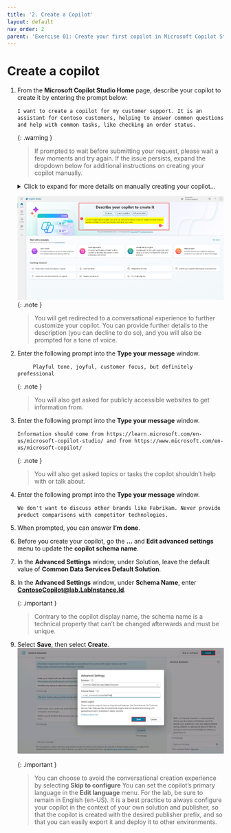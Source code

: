 ```yaml
---
title: '2. Create a Copilot'
layout: default
nav_order: 2
parent: 'Exercise 01: Create your first copilot in Microsoft Copilot Studio'
---
```


# Create a copilot

1. 	From the **Microsoft Copilot Studio Home** page, describe your copilot to create it by entering the prompt below:

	```
 	I want to create a copilot for my customer support. It is an assistant for Contoso customers, helping to answer common questions and help with common tasks, like checking an order status.
	```

	{: .warning }
	> If prompted to wait before submitting your request, please wait a few moments and try again. If the issue persists, expand the dropdown below for additional instructions on creating your copilot manually.

	<details markdown="block">
	 <summary>Click to expand for more details on manually creating your copilot...</summary>

      1. On the left-most pane, select **Create**.  
         ![Image](../../media/ue5muwz3.jpg)

      2. On the **Create** page, select **New copilot**.  
         ![Image](../../media/w2iqhavl.jpg)

      3. On the **Create** page, select **New copilot**.  
         ![Image](../../media/w2iqhavl.jpg)

      4. In the upper-right corner, select **Create**.

      5. In the upper-right corner, select **Skip to configure**.  
         ![Image](../../media/19qclsql.jpg)

      6. In the upper-right corner, select **Create**.

      7. In the upper-right corner, select **Settings**.  
         ![Image](../../media/s7o1tl2a.jpg)

      8. On the **Settings** pane, select **✨ Generative AI**.

      9. Under **How should your copilot interact with people?**, select **Generative**, then select **Save**.  
         ![Image](../../media/2e5brk5b.jpg)

      10. Proceed to the next task.

	</details>
	 
  	![Image](../../media/812095ae4a3806be9eb607d34b99f27d.png)
	{: .note }
	> You will get redirected to a conversational experience to further customize your copilot. You can provide further details to the description (you can decline to do so), and you will also be prompted for a tone of voice.

	
1.	Enter the following prompt into the **Type your message** window.
   	```PlainText
         Playful tone, joyful, customer focus, but definitely professional
  	```
	
	{: .note }
	> You will also get asked for publicly accessible websites to get information from.

1.	Enter the following prompt into the **Type your message** window. 
	```PlainText
	Information should come from https://learn.microsoft.com/en-us/microsoft-copilot-studio/ and from https://www.microsoft.com/en-us/microsoft-copilot/
	```

	{: .note }
	> You will also get asked topics or tasks the copilot shouldn’t help with or talk about.

1. 	Enter the following prompt into the **Type your message** window. 
	```PlainText
	We don't want to discuss other brands like Fabrikam. Never provide product comparisons with competitor technologies.
	```

1.	When prompted, you can answer **I’m done**.

1.	Before you create your copilot, go the **…** and **Edit advanced settings** menu to update the **copilot schema name**.

1. 	In the **Advanced Settings** window, under Solution, leave the default value of **Common Data Services Default Solution**.

1. 	In the **Advanced Settings** window, under **Schema Name**, enter **ContosoCopilot@lab.LabInstance.Id**.

	{: .important }
	> Contrary to the copilot display name, the schema name is a technical property that can’t be changed afterwards and must be unique.
	

1.	Select **Save**, then select **Create**.
	![Image](../../media/hzdo3ijh.jpg "Image")

	{: .important }
	> You can choose to avoid the conversational creation experience by selecting **Skip to configure** You can set the copilot’s primary language in the **Edit language** menu. For the lab, be sure to remain in English (en-US). It is a best practice to always configure your copilot in the context of your own solution and publisher, so that the copilot is created with the desired publisher prefix, and so that you can easily export it and deploy it to other environments.
